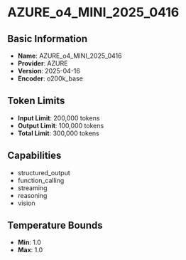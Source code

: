 # AZURE_o4_MINI_2025_0416

## Basic Information
- **Name**: AZURE_o4_MINI_2025_0416
- **Provider**: AZURE
- **Version**: 2025-04-16
- **Encoder**: o200k_base

## Token Limits
- **Input Limit**: 200,000 tokens
- **Output Limit**: 100,000 tokens
- **Total Limit**: 300,000 tokens

## Capabilities
- structured_output
- function_calling
- streaming
- reasoning
- vision


## Temperature Bounds
- **Min**: 1.0
- **Max**: 1.0






